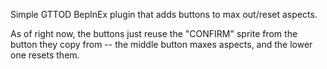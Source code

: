 Simple GTTOD BepInEx plugin that adds buttons to max out/reset aspects. 

As of right now, the buttons just reuse the "CONFIRM" sprite from the button they copy from -- the middle button maxes aspects, and the lower one resets them.
